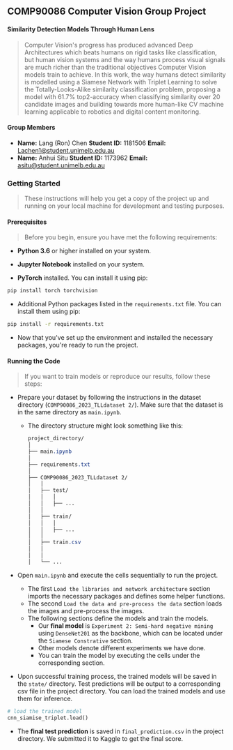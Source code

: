 ## COMP90086 Computer Vision Group Project

#### Similarity Detection Models Through Human Lens

> Computer Vision's progress has produced advanced Deep Architectures which beats humans on rigid tasks like classification, but human vision systems and the way humans process visual signals are much richer than the traditional objectives Computer Vision models train to achieve. In this work, the way humans detect similarity is modelled using a Siamese Network with Triplet Learning to solve the Totally-Looks-Alike similarity classification problem, proposing a model with 61.7\% top2-accuracy when classifying similarity over 20 candidate images and building towards more human-like CV machine learning applicable to robotics and digital content monitoring.
#### Group Members

- **Name:** Lang (Ron) Chen **Student ID:** 1181506 **Email:** Lachen1@student.unimelb.edu.au
- **Name:** Anhui Situ **Student ID:** 1173962 **Email:** asitu@student.unimelb.edu.au


### Getting Started

> These instructions will help you get a copy of the project up and running on your local machine for development and testing purposes.

#### Prerequisites

> Before you begin, ensure you have met the following requirements:

* **Python 3.6** or higher installed on your system.

* **Jupyter Notebook** installed on your system.

* **PyTorch** installed. You can install it using pip:
```bash
pip install torch torchvision
```

* Additional Python packages listed in the `requirements.txt` file. You can install them using pip:
```bash
pip install -r requirements.txt
```
* Now that you've set up the environment and installed the necessary packages, you're ready to run the project.

#### Running the Code 

> If you want to train models or reproduce our results, follow these steps:

* Prepare your dataset by following the instructions in the dataset directory (`COMP90086_2023_TLLdataset 2/`). Make sure that the dataset is in the same directory as `main.ipynb`.

    * The directory structure might look something like this:

        ```css
        project_directory/
        │
        ├── main.ipynb
        │
        ├── requirements.txt
        │
        ├── COMP90086_2023_TLLdataset 2/
        │   │
        │   ├── test/
        │   │   │
        │   │   ├── ...
        │   │
        │   ├── train/
        │   │   │
        │   │   ├── ...
        │   │
        │   ├── train.csv
        │   │   
        │   │   
        │   └── ...
        ```

* Open `main.ipynb` and execute the cells sequentially to run the project. 

    * The first `Load the libraries and network architecture` section imports the necessary packages and defines some helper functions.
    * The second `Load the data and pre-process the data` section loads the images and pre-process the images.
    * The following sections define the models and train the models.
      * Our **final model** is `Experiment 2: Semi-hard negative mining` using `DenseNet201` as the backbone, which can be located under the `Siamese Constrative` section.
      * Other models denote different experiments we have done. 
      * You can train the model by executing the cells under the corresponding section.

* Upon successful training process, the trained models will be saved in the `state/` directory. Test predictions will be output to a corresponding csv file in the project directory. You can load the trained models and use them for inference.
```python
# load the trained model
cnn_siamise_triplet.load()
```

* The **final test prediction** is saved in `final_prediction.csv` in the project directory. We submitted it to Kaggle to get the final score.
